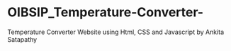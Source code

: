 # OIBSIP_Temperature-Converter-
Temperature Converter Website using Html, CSS and Javascript
by Ankita Satapathy
